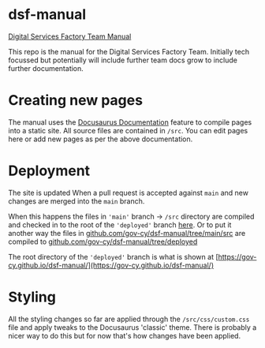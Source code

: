 # dsf-manual

[Digital Services Factory Team Manual](https://gov-cy.github.io/dsf-manual/)

This repo is the manual for the Digital Services Factory Team. Initially tech focussed but potentially will include further team docs grow to include further documentation.

# Creating new pages

The manual uses the [Docusaurus Documentation](https://docusaurus.io/docs/create-doc) feature to compile pages into a static site.
All source files are contained in `/src`. You can edit pages here or add new pages as per the above documentation.

# Deployment

The site is updated When a pull request is accepted against `main` and new changes are merged into the `main` branch.

When this happens the files in `'main'` branch -> `/src` directory are compiled and checked in to the root of the `'deployed'` branch [here](https://github.com/gov-cy/dsf-manual/tree/deployed).
Or to put it another way the files in [github.com/gov-cy/dsf-manual/tree/main/src](https://github.com/gov-cy/dsf-manual/tree/main/src) are compiled to [github.com/gov-cy/dsf-manual/tree/deployed](https://github.com/gov-cy/dsf-manual/tree/deployed)


The root directory of the `'deployed'` branch is what is shown at [https://gov-cy.github.io/dsf-manual/](https://gov-cy.github.io/dsf-manual/)

# Styling

All the styling changes so far are applied through the `/src/css/custom.css` file and apply tweaks to the Docusaurus 'classic' theme. There is probably a nicer way to do this but for now that's how changes have been applied.
